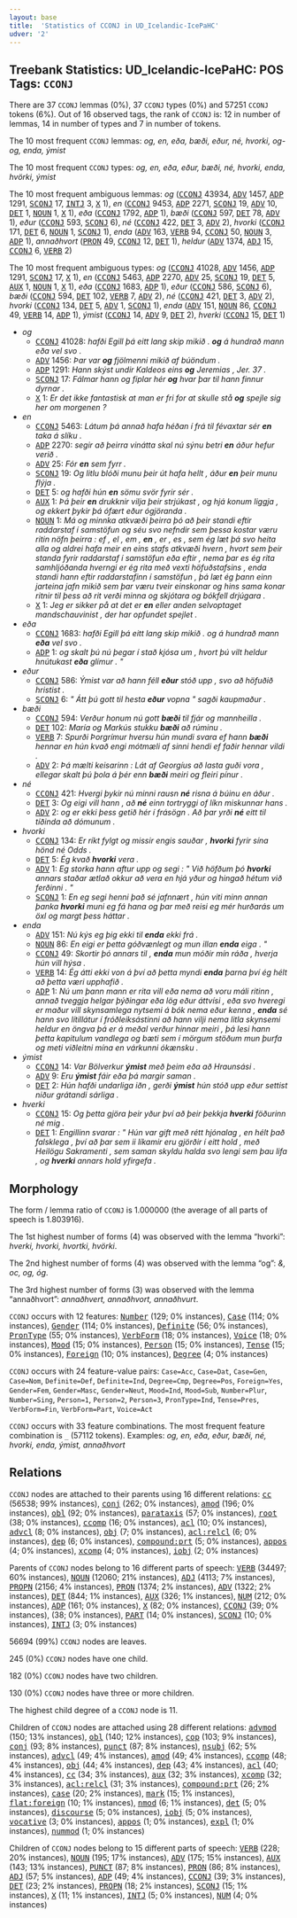 ```yaml
---
layout: base
title:  'Statistics of CCONJ in UD_Icelandic-IcePaHC'
udver: '2'
---
```


## Treebank Statistics: UD_Icelandic-IcePaHC: POS Tags: `CCONJ`

There are 37 `CCONJ` lemmas (0%), 37 `CCONJ` types (0%) and 57251 `CCONJ` tokens (6%).
Out of 16 observed tags, the rank of `CCONJ` is: 12 in number of lemmas, 14 in number of types and 7 in number of tokens.

The 10 most frequent `CCONJ` lemmas: <em>og, en, eða, bæði, eður, né, hvorki, og-og, enda, ýmist</em>

The 10 most frequent `CCONJ` types:  <em>og, en, eða, eður, bæði, né, hvorki, enda, hvörki, ýmist</em>

The 10 most frequent ambiguous lemmas: <em>og</em> (<tt><a href="is_icepahc-pos-CCONJ.html">CCONJ</a></tt> 43934, <tt><a href="is_icepahc-pos-ADV.html">ADV</a></tt> 1457, <tt><a href="is_icepahc-pos-ADP.html">ADP</a></tt> 1291, <tt><a href="is_icepahc-pos-SCONJ.html">SCONJ</a></tt> 17, <tt><a href="is_icepahc-pos-INTJ.html">INTJ</a></tt> 3, <tt><a href="is_icepahc-pos-X.html">X</a></tt> 1), <em>en</em> (<tt><a href="is_icepahc-pos-CCONJ.html">CCONJ</a></tt> 9453, <tt><a href="is_icepahc-pos-ADP.html">ADP</a></tt> 2271, <tt><a href="is_icepahc-pos-SCONJ.html">SCONJ</a></tt> 19, <tt><a href="is_icepahc-pos-ADV.html">ADV</a></tt> 10, <tt><a href="is_icepahc-pos-DET.html">DET</a></tt> 1, <tt><a href="is_icepahc-pos-NOUN.html">NOUN</a></tt> 1, <tt><a href="is_icepahc-pos-X.html">X</a></tt> 1), <em>eða</em> (<tt><a href="is_icepahc-pos-CCONJ.html">CCONJ</a></tt> 1792, <tt><a href="is_icepahc-pos-ADP.html">ADP</a></tt> 1), <em>bæði</em> (<tt><a href="is_icepahc-pos-CCONJ.html">CCONJ</a></tt> 597, <tt><a href="is_icepahc-pos-DET.html">DET</a></tt> 78, <tt><a href="is_icepahc-pos-ADV.html">ADV</a></tt> 1), <em>eður</em> (<tt><a href="is_icepahc-pos-CCONJ.html">CCONJ</a></tt> 593, <tt><a href="is_icepahc-pos-SCONJ.html">SCONJ</a></tt> 6), <em>né</em> (<tt><a href="is_icepahc-pos-CCONJ.html">CCONJ</a></tt> 422, <tt><a href="is_icepahc-pos-DET.html">DET</a></tt> 3, <tt><a href="is_icepahc-pos-ADV.html">ADV</a></tt> 2), <em>hvorki</em> (<tt><a href="is_icepahc-pos-CCONJ.html">CCONJ</a></tt> 171, <tt><a href="is_icepahc-pos-DET.html">DET</a></tt> 6, <tt><a href="is_icepahc-pos-NOUN.html">NOUN</a></tt> 1, <tt><a href="is_icepahc-pos-SCONJ.html">SCONJ</a></tt> 1), <em>enda</em> (<tt><a href="is_icepahc-pos-ADV.html">ADV</a></tt> 163, <tt><a href="is_icepahc-pos-VERB.html">VERB</a></tt> 94, <tt><a href="is_icepahc-pos-CCONJ.html">CCONJ</a></tt> 50, <tt><a href="is_icepahc-pos-NOUN.html">NOUN</a></tt> 3, <tt><a href="is_icepahc-pos-ADP.html">ADP</a></tt> 1), <em>annaðhvort</em> (<tt><a href="is_icepahc-pos-PRON.html">PRON</a></tt> 49, <tt><a href="is_icepahc-pos-CCONJ.html">CCONJ</a></tt> 12, <tt><a href="is_icepahc-pos-DET.html">DET</a></tt> 1), <em>heldur</em> (<tt><a href="is_icepahc-pos-ADV.html">ADV</a></tt> 1374, <tt><a href="is_icepahc-pos-ADJ.html">ADJ</a></tt> 15, <tt><a href="is_icepahc-pos-CCONJ.html">CCONJ</a></tt> 6, <tt><a href="is_icepahc-pos-VERB.html">VERB</a></tt> 2)

The 10 most frequent ambiguous types:  <em>og</em> (<tt><a href="is_icepahc-pos-CCONJ.html">CCONJ</a></tt> 41028, <tt><a href="is_icepahc-pos-ADV.html">ADV</a></tt> 1456, <tt><a href="is_icepahc-pos-ADP.html">ADP</a></tt> 1291, <tt><a href="is_icepahc-pos-SCONJ.html">SCONJ</a></tt> 17, <tt><a href="is_icepahc-pos-X.html">X</a></tt> 1), <em>en</em> (<tt><a href="is_icepahc-pos-CCONJ.html">CCONJ</a></tt> 5463, <tt><a href="is_icepahc-pos-ADP.html">ADP</a></tt> 2270, <tt><a href="is_icepahc-pos-ADV.html">ADV</a></tt> 25, <tt><a href="is_icepahc-pos-SCONJ.html">SCONJ</a></tt> 19, <tt><a href="is_icepahc-pos-DET.html">DET</a></tt> 5, <tt><a href="is_icepahc-pos-AUX.html">AUX</a></tt> 1, <tt><a href="is_icepahc-pos-NOUN.html">NOUN</a></tt> 1, <tt><a href="is_icepahc-pos-X.html">X</a></tt> 1), <em>eða</em> (<tt><a href="is_icepahc-pos-CCONJ.html">CCONJ</a></tt> 1683, <tt><a href="is_icepahc-pos-ADP.html">ADP</a></tt> 1), <em>eður</em> (<tt><a href="is_icepahc-pos-CCONJ.html">CCONJ</a></tt> 586, <tt><a href="is_icepahc-pos-SCONJ.html">SCONJ</a></tt> 6), <em>bæði</em> (<tt><a href="is_icepahc-pos-CCONJ.html">CCONJ</a></tt> 594, <tt><a href="is_icepahc-pos-DET.html">DET</a></tt> 102, <tt><a href="is_icepahc-pos-VERB.html">VERB</a></tt> 7, <tt><a href="is_icepahc-pos-ADV.html">ADV</a></tt> 2), <em>né</em> (<tt><a href="is_icepahc-pos-CCONJ.html">CCONJ</a></tt> 421, <tt><a href="is_icepahc-pos-DET.html">DET</a></tt> 3, <tt><a href="is_icepahc-pos-ADV.html">ADV</a></tt> 2), <em>hvorki</em> (<tt><a href="is_icepahc-pos-CCONJ.html">CCONJ</a></tt> 134, <tt><a href="is_icepahc-pos-DET.html">DET</a></tt> 5, <tt><a href="is_icepahc-pos-ADV.html">ADV</a></tt> 1, <tt><a href="is_icepahc-pos-SCONJ.html">SCONJ</a></tt> 1), <em>enda</em> (<tt><a href="is_icepahc-pos-ADV.html">ADV</a></tt> 151, <tt><a href="is_icepahc-pos-NOUN.html">NOUN</a></tt> 86, <tt><a href="is_icepahc-pos-CCONJ.html">CCONJ</a></tt> 49, <tt><a href="is_icepahc-pos-VERB.html">VERB</a></tt> 14, <tt><a href="is_icepahc-pos-ADP.html">ADP</a></tt> 1), <em>ýmist</em> (<tt><a href="is_icepahc-pos-CCONJ.html">CCONJ</a></tt> 14, <tt><a href="is_icepahc-pos-ADV.html">ADV</a></tt> 9, <tt><a href="is_icepahc-pos-DET.html">DET</a></tt> 2), <em>hverki</em> (<tt><a href="is_icepahc-pos-CCONJ.html">CCONJ</a></tt> 15, <tt><a href="is_icepahc-pos-DET.html">DET</a></tt> 1)


* <em>og</em>
  * <tt><a href="is_icepahc-pos-CCONJ.html">CCONJ</a></tt> 41028: <em>hafði Egill þá eitt lang skip mikið . <b>og</b> á hundrað mann eða vel svo .</em>
  * <tt><a href="is_icepahc-pos-ADV.html">ADV</a></tt> 1456: <em>Þar var <b>og</b> fjölmenni mikið af búöndum .</em>
  * <tt><a href="is_icepahc-pos-ADP.html">ADP</a></tt> 1291: <em>Hann skýst undir Kaldeos eins <b>og</b> Jeremias , Jer. 37 .</em>
  * <tt><a href="is_icepahc-pos-SCONJ.html">SCONJ</a></tt> 17: <em>Fálmar hann og fiplar hér <b>og</b> hvar þar til hann finnur dyrnar .</em>
  * <tt><a href="is_icepahc-pos-X.html">X</a></tt> 1: <em>Er det ikke fantastisk at man er fri for at skulle stå <b>og</b> spejle sig her om morgenen ?</em>
* <em>en</em>
  * <tt><a href="is_icepahc-pos-CCONJ.html">CCONJ</a></tt> 5463: <em>Látum þá annað hafa héðan í frá til févaxtar sér <b>en</b> taka á slíku .</em>
  * <tt><a href="is_icepahc-pos-ADP.html">ADP</a></tt> 2270: <em>segir að þeirra vinátta skal nú sýnu betri <b>en</b> áður hefur verið .</em>
  * <tt><a href="is_icepahc-pos-ADV.html">ADV</a></tt> 25: <em>Fór <b>en</b> sem fyrr .</em>
  * <tt><a href="is_icepahc-pos-SCONJ.html">SCONJ</a></tt> 19: <em>Og litlu blóði munu þeir út hafa hellt , áður <b>en</b> þeir munu flýja .</em>
  * <tt><a href="is_icepahc-pos-DET.html">DET</a></tt> 5: <em>og hafði hún <b>en</b> sömu svör fyrir sér .</em>
  * <tt><a href="is_icepahc-pos-AUX.html">AUX</a></tt> 1: <em>Þá þeir <b>en</b> drukknir vilja þeir strjúkast , og hjá konum liggja , og ekkert þykir þá ófært eður ógjöranda .</em>
  * <tt><a href="is_icepahc-pos-NOUN.html">NOUN</a></tt> 1: <em>Má og minnka atkvæði þeirra þó að þeir standi eftir raddarstaf í samstöfun og séu svo nefndir sem þessa kostar væru ritin nöfn þeirra : ef , el , em , <b>en</b> , er , es , sem ég læt þá svo heita alla og aldrei hafa meir en eins stafs atkvæði hvern , hvort sem þeir standa fyrir raddarstaf í samstöfun eða eftir , nema þar es ég rita samhljóðanda hverngi er ég rita með vexti höfuðstafsins , enda standi hann eftir raddarstafinn í samstöfun , þá læt ég þann einn jarteina jafn mikið sem þar væru tveir einskonar og hins sama konar ritnir til þess að rit verði minna og skjótara og bókfell drjúgara .</em>
  * <tt><a href="is_icepahc-pos-X.html">X</a></tt> 1: <em>Jeg er sikker på at det er <b>en</b> eller anden selvoptaget mandschauvinist , der har opfundet spejlet .</em>
* <em>eða</em>
  * <tt><a href="is_icepahc-pos-CCONJ.html">CCONJ</a></tt> 1683: <em>hafði Egill þá eitt lang skip mikið . og á hundrað mann <b>eða</b> vel svo .</em>
  * <tt><a href="is_icepahc-pos-ADP.html">ADP</a></tt> 1: <em>og skalt þú nú þegar í stað kjósa um , hvort þú vilt heldur hnútukast <b>eða</b> glímur . "</em>
* <em>eður</em>
  * <tt><a href="is_icepahc-pos-CCONJ.html">CCONJ</a></tt> 586: <em>Ýmist var að hann féll <b>eður</b> stóð upp , svo að höfuðið hristist .</em>
  * <tt><a href="is_icepahc-pos-SCONJ.html">SCONJ</a></tt> 6: <em>" Átt þú gott til hesta <b>eður</b> vopna " sagði kaupmaður .</em>
* <em>bæði</em>
  * <tt><a href="is_icepahc-pos-CCONJ.html">CCONJ</a></tt> 594: <em>Verður honum nú gott <b>bæði</b> til fjár og mannheilla .</em>
  * <tt><a href="is_icepahc-pos-DET.html">DET</a></tt> 102: <em>María og Markús stukku <b>bæði</b> að rúminu .</em>
  * <tt><a href="is_icepahc-pos-VERB.html">VERB</a></tt> 7: <em>Spurði Þorgrímur hversu hún mundi svara ef hann <b>bæði</b> hennar en hún kvað engi mótmæli af sinni hendi ef faðir hennar vildi .</em>
  * <tt><a href="is_icepahc-pos-ADV.html">ADV</a></tt> 2: <em>Þá mælti keisarinn : Lát af Georgíus að lasta guði vora , ellegar skalt þú þola á þér enn <b>bæði</b> meiri og fleiri pínur .</em>
* <em>né</em>
  * <tt><a href="is_icepahc-pos-CCONJ.html">CCONJ</a></tt> 421: <em>Hvergi þykir nú minni rausn <b>né</b> risna á búinu en áður .</em>
  * <tt><a href="is_icepahc-pos-DET.html">DET</a></tt> 3: <em>Og eigi vill hann , að <b>né</b> einn tortryggi of líkn miskunnar hans .</em>
  * <tt><a href="is_icepahc-pos-ADV.html">ADV</a></tt> 2: <em>og er ekki þess getið hér í frásögn . Að þar yrði <b>né</b> eitt til tíðinda að dómunum .</em>
* <em>hvorki</em>
  * <tt><a href="is_icepahc-pos-CCONJ.html">CCONJ</a></tt> 134: <em>Er ríkt fylgt og missir engis sauðar , <b>hvorki</b> fyrir sína hönd né Odds .</em>
  * <tt><a href="is_icepahc-pos-DET.html">DET</a></tt> 5: <em>Ég kvað <b>hvorki</b> vera .</em>
  * <tt><a href="is_icepahc-pos-ADV.html">ADV</a></tt> 1: <em>Eg storka hann aftur upp og segi : " Við höfðum þó <b>hvorki</b> annars staðar ætlað okkur að vera en hjá yður og hingað hétum við ferðinni . "</em>
  * <tt><a href="is_icepahc-pos-SCONJ.html">SCONJ</a></tt> 1: <em>En eg segi henni það sé jafnnært , hún viti minn annan þanka <b>hvorki</b> muni eg fá hana og þar með reisi eg mér hurðarás um öxl og margt þess háttar .</em>
* <em>enda</em>
  * <tt><a href="is_icepahc-pos-ADV.html">ADV</a></tt> 151: <em>Nú kýs eg þig ekki til <b>enda</b> ekki frá .</em>
  * <tt><a href="is_icepahc-pos-NOUN.html">NOUN</a></tt> 86: <em>En eigi er þetta góðvænlegt og mun illan <b>enda</b> eiga . "</em>
  * <tt><a href="is_icepahc-pos-CCONJ.html">CCONJ</a></tt> 49: <em>Skortir þó annars til , <b>enda</b> mun móðir mín ráða , hverja hún vill hýsa .</em>
  * <tt><a href="is_icepahc-pos-VERB.html">VERB</a></tt> 14: <em>Ég átti ekki von á því að þetta myndi <b>enda</b> þarna því ég hélt að þetta væri upphafið .</em>
  * <tt><a href="is_icepahc-pos-ADP.html">ADP</a></tt> 1: <em>Nú um þann mann er rita vill eða nema að voru máli ritinn , annað tveggja helgar þýðingar eða lög eður áttvísi , eða svo hveregi er maður vill skynsamlega nytsemi á bók nema eður kenna , <b>enda</b> sé hann svo lítillátur í fróðleiksástinni að hann vilji nema litla skynsemi heldur en öngva þá er á meðal verður hinnar meiri , þá lesi hann þetta kapitulum vandlega og bæti sem í mörgum stöðum mun þurfa og meti viðleitni mína en várkunni ókænsku .</em>
* <em>ýmist</em>
  * <tt><a href="is_icepahc-pos-CCONJ.html">CCONJ</a></tt> 14: <em>Var Bölverkur <b>ýmist</b> með þeim eða að Hraunsási .</em>
  * <tt><a href="is_icepahc-pos-ADV.html">ADV</a></tt> 9: <em>Eru <b>ýmist</b> fáir eða þá margir saman .</em>
  * <tt><a href="is_icepahc-pos-DET.html">DET</a></tt> 2: <em>Hún hafði undarliga iðn , gerði <b>ýmist</b> hún stóð upp eður settist niður grátandi sárliga .</em>
* <em>hverki</em>
  * <tt><a href="is_icepahc-pos-CCONJ.html">CCONJ</a></tt> 15: <em>Og þetta gjöra þeir yður því að þeir þekkja <b>hverki</b> föðurinn né mig .</em>
  * <tt><a href="is_icepahc-pos-DET.html">DET</a></tt> 1: <em>Engillinn svarar : " Hún var gift með rétt hjónalag , en hélt það falsklega , því að þar sem ii líkamir eru gjörðir í eitt hold , með Heilögu Sakramenti , sem saman skyldu halda svo lengi sem þau lifa , og <b>hverki</b> annars hold yfirgefa .</em>

## Morphology

The form / lemma ratio of `CCONJ` is 1.000000 (the average of all parts of speech is 1.803916).

The 1st highest number of forms (4) was observed with the lemma “hvorki”: <em>hverki, hvorki, hvortki, hvörki</em>.

The 2nd highest number of forms (4) was observed with the lemma “og”: <em>&, oc, og, óg</em>.

The 3rd highest number of forms (3) was observed with the lemma “annaðhvort”: <em>annaðhvert, annaðhvort, annaðhvurt</em>.

`CCONJ` occurs with 12 features: <tt><a href="is_icepahc-feat-Number.html">Number</a></tt> (129; 0% instances), <tt><a href="is_icepahc-feat-Case.html">Case</a></tt> (114; 0% instances), <tt><a href="is_icepahc-feat-Gender.html">Gender</a></tt> (114; 0% instances), <tt><a href="is_icepahc-feat-Definite.html">Definite</a></tt> (56; 0% instances), <tt><a href="is_icepahc-feat-PronType.html">PronType</a></tt> (55; 0% instances), <tt><a href="is_icepahc-feat-VerbForm.html">VerbForm</a></tt> (18; 0% instances), <tt><a href="is_icepahc-feat-Voice.html">Voice</a></tt> (18; 0% instances), <tt><a href="is_icepahc-feat-Mood.html">Mood</a></tt> (15; 0% instances), <tt><a href="is_icepahc-feat-Person.html">Person</a></tt> (15; 0% instances), <tt><a href="is_icepahc-feat-Tense.html">Tense</a></tt> (15; 0% instances), <tt><a href="is_icepahc-feat-Foreign.html">Foreign</a></tt> (10; 0% instances), <tt><a href="is_icepahc-feat-Degree.html">Degree</a></tt> (4; 0% instances)

`CCONJ` occurs with 24 feature-value pairs: `Case=Acc`, `Case=Dat`, `Case=Gen`, `Case=Nom`, `Definite=Def`, `Definite=Ind`, `Degree=Cmp`, `Degree=Pos`, `Foreign=Yes`, `Gender=Fem`, `Gender=Masc`, `Gender=Neut`, `Mood=Ind`, `Mood=Sub`, `Number=Plur`, `Number=Sing`, `Person=1`, `Person=2`, `Person=3`, `PronType=Ind`, `Tense=Pres`, `VerbForm=Fin`, `VerbForm=Part`, `Voice=Act`

`CCONJ` occurs with 33 feature combinations.
The most frequent feature combination is `_` (57112 tokens).
Examples: <em>og, en, eða, eður, bæði, né, hvorki, enda, ýmist, annaðhvort</em>


## Relations

`CCONJ` nodes are attached to their parents using 16 different relations: <tt><a href="is_icepahc-dep-cc.html">cc</a></tt> (56538; 99% instances), <tt><a href="is_icepahc-dep-conj.html">conj</a></tt> (262; 0% instances), <tt><a href="is_icepahc-dep-amod.html">amod</a></tt> (196; 0% instances), <tt><a href="is_icepahc-dep-obl.html">obl</a></tt> (92; 0% instances), <tt><a href="is_icepahc-dep-parataxis.html">parataxis</a></tt> (57; 0% instances), <tt><a href="is_icepahc-dep-root.html">root</a></tt> (38; 0% instances), <tt><a href="is_icepahc-dep-ccomp.html">ccomp</a></tt> (16; 0% instances), <tt><a href="is_icepahc-dep-acl.html">acl</a></tt> (10; 0% instances), <tt><a href="is_icepahc-dep-advcl.html">advcl</a></tt> (8; 0% instances), <tt><a href="is_icepahc-dep-obj.html">obj</a></tt> (7; 0% instances), <tt><a href="is_icepahc-dep-acl-relcl.html">acl:relcl</a></tt> (6; 0% instances), <tt><a href="is_icepahc-dep-dep.html">dep</a></tt> (6; 0% instances), <tt><a href="is_icepahc-dep-compound-prt.html">compound:prt</a></tt> (5; 0% instances), <tt><a href="is_icepahc-dep-appos.html">appos</a></tt> (4; 0% instances), <tt><a href="is_icepahc-dep-xcomp.html">xcomp</a></tt> (4; 0% instances), <tt><a href="is_icepahc-dep-iobj.html">iobj</a></tt> (2; 0% instances)

Parents of `CCONJ` nodes belong to 16 different parts of speech: <tt><a href="is_icepahc-pos-VERB.html">VERB</a></tt> (34497; 60% instances), <tt><a href="is_icepahc-pos-NOUN.html">NOUN</a></tt> (12060; 21% instances), <tt><a href="is_icepahc-pos-ADJ.html">ADJ</a></tt> (4113; 7% instances), <tt><a href="is_icepahc-pos-PROPN.html">PROPN</a></tt> (2156; 4% instances), <tt><a href="is_icepahc-pos-PRON.html">PRON</a></tt> (1374; 2% instances), <tt><a href="is_icepahc-pos-ADV.html">ADV</a></tt> (1322; 2% instances), <tt><a href="is_icepahc-pos-DET.html">DET</a></tt> (844; 1% instances), <tt><a href="is_icepahc-pos-AUX.html">AUX</a></tt> (326; 1% instances), <tt><a href="is_icepahc-pos-NUM.html">NUM</a></tt> (212; 0% instances), <tt><a href="is_icepahc-pos-ADP.html">ADP</a></tt> (161; 0% instances), <tt><a href="is_icepahc-pos-X.html">X</a></tt> (82; 0% instances), <tt><a href="is_icepahc-pos-CCONJ.html">CCONJ</a></tt> (39; 0% instances),  (38; 0% instances), <tt><a href="is_icepahc-pos-PART.html">PART</a></tt> (14; 0% instances), <tt><a href="is_icepahc-pos-SCONJ.html">SCONJ</a></tt> (10; 0% instances), <tt><a href="is_icepahc-pos-INTJ.html">INTJ</a></tt> (3; 0% instances)

56694 (99%) `CCONJ` nodes are leaves.

245 (0%) `CCONJ` nodes have one child.

182 (0%) `CCONJ` nodes have two children.

130 (0%) `CCONJ` nodes have three or more children.

The highest child degree of a `CCONJ` node is 11.

Children of `CCONJ` nodes are attached using 28 different relations: <tt><a href="is_icepahc-dep-advmod.html">advmod</a></tt> (150; 13% instances), <tt><a href="is_icepahc-dep-obl.html">obl</a></tt> (140; 12% instances), <tt><a href="is_icepahc-dep-cop.html">cop</a></tt> (103; 9% instances), <tt><a href="is_icepahc-dep-conj.html">conj</a></tt> (93; 8% instances), <tt><a href="is_icepahc-dep-punct.html">punct</a></tt> (87; 8% instances), <tt><a href="is_icepahc-dep-nsubj.html">nsubj</a></tt> (62; 5% instances), <tt><a href="is_icepahc-dep-advcl.html">advcl</a></tt> (49; 4% instances), <tt><a href="is_icepahc-dep-amod.html">amod</a></tt> (49; 4% instances), <tt><a href="is_icepahc-dep-ccomp.html">ccomp</a></tt> (48; 4% instances), <tt><a href="is_icepahc-dep-obj.html">obj</a></tt> (44; 4% instances), <tt><a href="is_icepahc-dep-dep.html">dep</a></tt> (43; 4% instances), <tt><a href="is_icepahc-dep-acl.html">acl</a></tt> (40; 4% instances), <tt><a href="is_icepahc-dep-cc.html">cc</a></tt> (34; 3% instances), <tt><a href="is_icepahc-dep-aux.html">aux</a></tt> (32; 3% instances), <tt><a href="is_icepahc-dep-xcomp.html">xcomp</a></tt> (32; 3% instances), <tt><a href="is_icepahc-dep-acl-relcl.html">acl:relcl</a></tt> (31; 3% instances), <tt><a href="is_icepahc-dep-compound-prt.html">compound:prt</a></tt> (26; 2% instances), <tt><a href="is_icepahc-dep-case.html">case</a></tt> (20; 2% instances), <tt><a href="is_icepahc-dep-mark.html">mark</a></tt> (15; 1% instances), <tt><a href="is_icepahc-dep-flat-foreign.html">flat:foreign</a></tt> (10; 1% instances), <tt><a href="is_icepahc-dep-nmod.html">nmod</a></tt> (6; 1% instances), <tt><a href="is_icepahc-dep-det.html">det</a></tt> (5; 0% instances), <tt><a href="is_icepahc-dep-discourse.html">discourse</a></tt> (5; 0% instances), <tt><a href="is_icepahc-dep-iobj.html">iobj</a></tt> (5; 0% instances), <tt><a href="is_icepahc-dep-vocative.html">vocative</a></tt> (3; 0% instances), <tt><a href="is_icepahc-dep-appos.html">appos</a></tt> (1; 0% instances), <tt><a href="is_icepahc-dep-expl.html">expl</a></tt> (1; 0% instances), <tt><a href="is_icepahc-dep-nummod.html">nummod</a></tt> (1; 0% instances)

Children of `CCONJ` nodes belong to 15 different parts of speech: <tt><a href="is_icepahc-pos-VERB.html">VERB</a></tt> (228; 20% instances), <tt><a href="is_icepahc-pos-NOUN.html">NOUN</a></tt> (195; 17% instances), <tt><a href="is_icepahc-pos-ADV.html">ADV</a></tt> (175; 15% instances), <tt><a href="is_icepahc-pos-AUX.html">AUX</a></tt> (143; 13% instances), <tt><a href="is_icepahc-pos-PUNCT.html">PUNCT</a></tt> (87; 8% instances), <tt><a href="is_icepahc-pos-PRON.html">PRON</a></tt> (86; 8% instances), <tt><a href="is_icepahc-pos-ADJ.html">ADJ</a></tt> (57; 5% instances), <tt><a href="is_icepahc-pos-ADP.html">ADP</a></tt> (49; 4% instances), <tt><a href="is_icepahc-pos-CCONJ.html">CCONJ</a></tt> (39; 3% instances), <tt><a href="is_icepahc-pos-DET.html">DET</a></tt> (23; 2% instances), <tt><a href="is_icepahc-pos-PROPN.html">PROPN</a></tt> (18; 2% instances), <tt><a href="is_icepahc-pos-SCONJ.html">SCONJ</a></tt> (15; 1% instances), <tt><a href="is_icepahc-pos-X.html">X</a></tt> (11; 1% instances), <tt><a href="is_icepahc-pos-INTJ.html">INTJ</a></tt> (5; 0% instances), <tt><a href="is_icepahc-pos-NUM.html">NUM</a></tt> (4; 0% instances)

